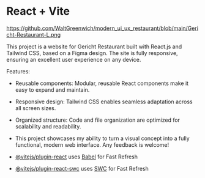 # React + Vite

https://github.com/WaltGreenwich/modern_ui_ux_restaurant/blob/main/Gericht-Restaurant-L.png

This project is a website for Gericht Restaurant built with React.js and Tailwind CSS, based on a Figma design. 
The site is fully responsive, ensuring an excellent user experience on any device.

Features:

- Reusable components: Modular, reusable React components make it easy to expand and maintain.
- Responsive design: Tailwind CSS enables seamless adaptation across all screen sizes.
- Organized structure: Code and file organization are optimized for scalability and readability.
- This project showcases my ability to turn a visual concept into a fully functional, modern web interface. Any feedback is welcome!

- [@vitejs/plugin-react](https://github.com/vitejs/vite-plugin-react/blob/main/packages/plugin-react/README.md) uses [Babel](https://babeljs.io/) for Fast Refresh
- [@vitejs/plugin-react-swc](https://github.com/vitejs/vite-plugin-react-swc) uses [SWC](https://swc.rs/) for Fast Refresh
